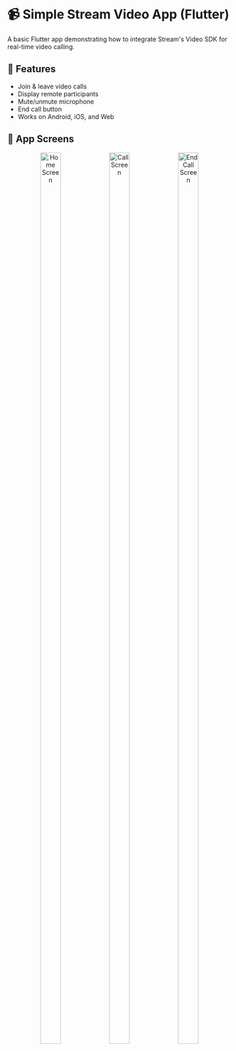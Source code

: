 # 📹 Simple Stream Video App (Flutter)

A basic Flutter app demonstrating how to integrate Stream's Video SDK for real-time video calling.

## 🚀 Features
- Join & leave video calls
- Display remote participants
- Mute/unmute microphone
- End call button
- Works on Android, iOS, and Web

## 📱 App Screens

<p align="center">
  <img src="https://github.com/user-attachments/assets/a60bf07e-b7f7-4838-863b-d91fccdd6a6e" alt="Home Screen" width="30%" height="2000px" />
  <img src="https://github.com/user-attachments/assets/971cdc6a-431b-443b-bcf3-3a17675bd1e0" alt="Call Screen" width="30%" height="2000px"/>
  <img src="https://github.com/user-attachments/assets/70fc58b8-fe43-4341-9802-abc9313974a8" alt="End Call Screen" width="30%" height="2000px"/>
</p>
